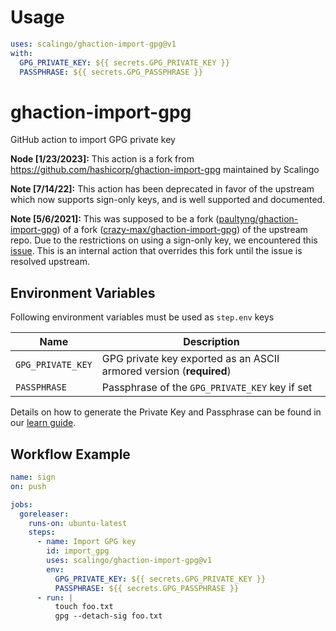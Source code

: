 # Usage

```yaml
uses: scalingo/ghaction-import-gpg@v1
with:
  GPG_PRIVATE_KEY: ${{ secrets.GPG_PRIVATE_KEY }}
  PASSPHRASE: ${{ secrets.GPG_PASSPHRASE }}
```

# ghaction-import-gpg

GitHub action to import GPG private key

**Node [1/23/2023]:** This action is a fork from https://github.com/hashicorp/ghaction-import-gpg maintained by Scalingo

**Note [7/14/22]:** This action has been deprecated in favor of the upstream which now supports sign-only keys, and is well supported and documented.

**Note [5/6/2021]:** This was supposed to be a fork ([paultyng/ghaction-import-gpg](https://github.com/paultyng/ghaction-import-gpg)) of a fork ([crazy-max/ghaction-import-gpg](https://github.com/crazy-max/ghaction-import-gpg)) of the upstream repo. Due to the restrictions on using a sign-only key, we encountered this [issue](https://github.com/crazy-max/ghaction-import-gpg/issues/58). This is an internal action that overrides this fork until the issue is resolved upstream.

## Environment Variables

Following environment variables must be used as `step.env` keys

| Name               | Description                           |
|--------------------|---------------------------------------|
| `GPG_PRIVATE_KEY`  | GPG private key exported as an ASCII armored version (**required**) |
| `PASSPHRASE`       | Passphrase of the `GPG_PRIVATE_KEY` key if set |

Details on how to generate the Private Key and Passphrase can be found in our [learn guide](https://learn.hashicorp.com/tutorials/terraform/provider-release-publish?in=terraform/providers#generate-gpg-signing-key).

## Workflow Example

```yaml
name: sign
on: push

jobs:
  goreleaser:
    runs-on: ubuntu-latest
    steps:
      - name: Import GPG key
        id: import_gpg
        uses: scalingo/ghaction-import-gpg@v1
        env:
          GPG_PRIVATE_KEY: ${{ secrets.GPG_PRIVATE_KEY }}
          PASSPHRASE: ${{ secrets.GPG_PASSPHRASE }}
      - run: |
          touch foo.txt
          gpg --detach-sig foo.txt
```

